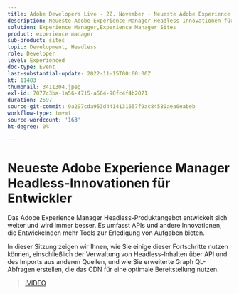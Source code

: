 ```yaml
---
title: Adobe Developers Live - 22. November - Neueste Adobe Experience Manager Headless-Innovationen für Entwickler
description: Neueste Adobe Experience Manager Headless-Innovationen für Entwickler Das Adobe Experience Manager Headless-Produktangebot entwickelt sich weiter und wird immer besser. Es umfasst APIs und andere Innovationen, die Entwicklern mehr Tools zur Erledigung von Aufgaben bieten. In dieser Sitzung zeigen wir Ihnen, wie Sie einige dieser Fortschritte nutzen können, einschließlich der Verwaltung von Headless-Inhalten über API und des Imports aus anderen Quellen und der Erstellung erweiterter Graph QL-Abfragen, die das CDN für eine optimale Bereitstellung nutzen.
solution: Experience Manager,Experience Manager Sites
product: experience manager
sub-product: sites
topic: Development, Headless
role: Developer
level: Experienced
doc-type: Event
last-substantial-update: 2022-11-15T00:00:00Z
kt: 11483
thumbnail: 3411304.jpeg
exl-id: 7077c3ba-1a56-4715-a564-90fc4f4b2071
duration: 2597
source-git-commit: 9a297cda953d4414131657f9ac84580aea0eabeb
workflow-type: tm+mt
source-wordcount: '163'
ht-degree: 0%

---
```


# Neueste Adobe Experience Manager Headless-Innovationen für Entwickler

Das Adobe Experience Manager Headless-Produktangebot entwickelt sich weiter und wird immer besser. Es umfasst APIs und andere Innovationen, die Entwickelnden mehr Tools zur Erledigung von Aufgaben bieten.

In dieser Sitzung zeigen wir Ihnen, wie Sie einige dieser Fortschritte nutzen können, einschließlich der Verwaltung von Headless-Inhalten über API und des Imports aus anderen Quellen, und wie Sie erweiterte Graph QL-Abfragen erstellen, die das CDN für eine optimale Bereitstellung nutzen.

>[!VIDEO](https://video.tv.adobe.com/v/3411304/?quality=12&learn=on)
